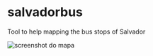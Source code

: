 salvadorbus
===========

Tool to help mapping the bus stops of Salvador

![screenshot do mapa](screenshot.jpg)
